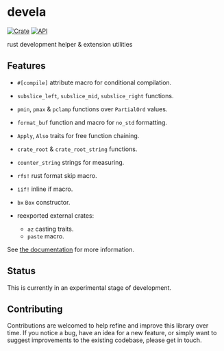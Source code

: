 # devela

[![Crate](https://img.shields.io/crates/v/devela.svg)](https://crates.io/crates/devela)
[![API](https://docs.rs/devela/badge.svg)](https://docs.rs/devela/)

rust development helper & extension utilities

## Features

- `#[compile]` attribute macro for conditional compilation.
- `subslice_left`, `subslice_mid`, `subslice_right` functions.
- `pmin`, `pmax` & `pclamp` functions over `PartialOrd` values.
- `format_buf` function and macro for `no_std` formatting.
- `Apply`, `Also` traits for free function chaining.
- `crate_root` & `crate_root_string` functions.
- `counter_string` strings for measuring.
- `rfs!` rust format skip macro.
- `iif!` inline if macro.
- `bx` `Box` constructor.

- reexported external crates:
  - `az` casting traits.
  - `paste` macro.

See [the documentation](https://docs.rs/devela/) for more information.

## Status

This is currently in an experimental stage of development.

## Contributing

Contributions are welcomed to help refine and improve this library over time.
If you notice a bug, have an idea for a new feature, or simply want to suggest
improvements to the existing codebase, please get in touch.
